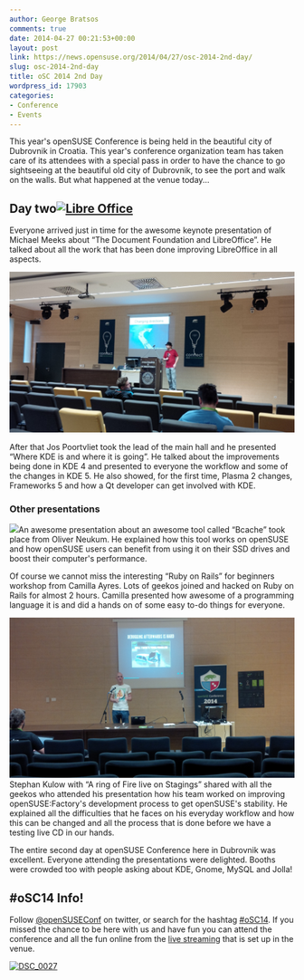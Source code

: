 ```yaml
---
author: George Bratsos
comments: true
date: 2014-04-27 00:21:53+00:00
layout: post
link: https://news.opensuse.org/2014/04/27/osc-2014-2nd-day/
slug: osc-2014-2nd-day
title: oSC 2014 2nd Day
wordpress_id: 17903
categories:
- Conference
- Events
---
```


This year's openSUSE Conference is being held in the beautiful city of Dubrovnik in Croatia. This year's conference organization team has taken care of its attendees with a special pass in order to have the chance to go sightseeing at the beautiful old city of Dubrovnik, to see the port and walk on the walls. But what happened at the venue today...<!-- more -->


## Day two[![Libre Office](/wp-content/uploads/2014/04/DSC_0034.jpg)](/wp-content/uploads/2014/04/DSC_0034.jpg)


Everyone arrived just in time for the awesome keynote presentation of Michael Meeks about “The Document Foundation and LibreOffice”. He talked about all the work that has been done improving LibreOffice in all aspects.







[![KDE](/wp-content/uploads/2014/04/IMG_20140426_112645.jpg)](/wp-content/uploads/2014/04/IMG_20140426_112645.jpg)



After that Jos Poortvliet took the lead of the main hall and he presented “Where KDE is and where it is going”. He talked about the improvements being done in KDE 4 and presented to everyone the workflow and some of the changes in KDE 5. He also showed, for the first time, Plasma 2 changes, Frameworks 5 and how a Qt developer can get involved with KDE.


### 




### Other presentations


[![](/wp-content/uploads/2014/04/DSC_0039.jpg)](/wp-content/uploads/2014/04/DSC_0039.jpg)An awesome presentation about an awesome tool called “Bcache” took place from Oliver Neukum. He explained how this tool works on openSUSE and how openSUSE users can benefit from using it on their SSD drives and boost their computer's performance.

Of course we cannot miss the interesting “Ruby on Rails” for beginners workshop from Camilla Ayres. Lots of geekos joined and hacked on Ruby on Rails for almost 2 hours. Camilla presented how awesome of a programming language it is and did a hands on of some easy to-do things for everyone.

[![IMG_20140426_154151](/wp-content/uploads/2014/04/IMG_20140426_154151.jpg)](/wp-content/uploads/2014/04/IMG_20140426_154151.jpg)Stephan Kulow with “A ring of Fire live on Stagings” shared with all the geekos who attended his presentation how his team worked on improving openSUSE:Factory's development process to get openSUSE's stability. He explained all the difficulties that he faces on his everyday workflow and how this can be changed and all the process that is done before we have a testing live CD in our hands.

The entire second day at openSUSE Conference here in Dubrovnik was excellent. Everyone attending the presentations were delighted. Booths were crowded too with people asking about KDE, Gnome, MySQL and Jolla!


## #oSC14 Info!


Follow [@openSUSEConf](https://twitter.com/openSUSEConf) on twitter, or search for the hashtag [#oSC14](https://twitter.com/search?q=%23oSC14&src=tyah). If you missed the chance to be here with us and have fun you can attend the conference and all the fun online from the [live streaming](https://bambuser.com/channel/opensusetv) that is set up in the venue.

[![DSC_0027](/wp-content/uploads/2014/04/DSC_0027.jpg)](/wp-content/uploads/2014/04/DSC_0027.jpg)


